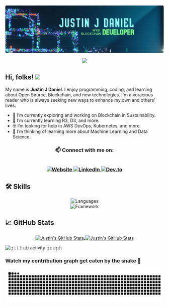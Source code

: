[![Banner](./assets/banner.webp 'Banner')](https://justinjdaniel.com)

<p align="center">
  <a href="https://justinjdaniel.com">
      <img src="https://readme-typing-svg.herokuapp.com/?lines=Web%20and%20Blockchain%20developer;Self-taught%20UI%2FUX%20Designer;Always%20learning%20new%20things&font=Fira%20Code&center=true&width=440&height=45&color=36BCF7&vCenter=true&size=22">
  </a>
</p>

<h2 align="left">
  Hi, folks!
  <img src="https://media.giphy.com/media/hvRJCLFzcasrR4ia7z/giphy.gif" width="28">
    <!-- <img src="https://komarev.com/ghpvc/?username=Justinjdaniel&label=Profile%20views&color=0e75b6&style=flat" alt="JustinJDaniel" /> -->
</h2>

My name is **Justin J Daniel**. I enjoy programming, coding, and learning about Open Source, Blockchain, and new technologies. I'm a voracious reader who is always seeking new ways to enhance my own and others' lives.

- 🔭 I’m currently exploring and working on Blockchain in Sustainability.
- 🌱 I’m currently learning R3, D3, and more.
- 🤓 I’m looking for help in AWS DevOps, Kubernetes, and more.
- 🤔 I’m thinking of learning more about Machine Learning and Data Science.
  <!-- - 💬 Ask me about ... -->
  <!-- - 😄 Pronouns: ... -->
  <!-- - ⚡ Fun fact: ... -->

<h3 align="center">
📫 Connect with me on:
<br/>
<br/>
<p align='center'>
    <a href="https://justinjdaniel.com">
    <img src="https://ziadoua.github.io/m3-Markdown-Badges/badges/MyPortfolio/myportfolio3.svg" alt="Website" />
  </a>
  <a href="https://linkedin.com/in/justin-j-daniel">
    <img src="https://ziadoua.github.io/m3-Markdown-Badges/badges/LinkedIn/linkedin1.svg" alt="LinkedIn" />
  </a>
  <a href="https://dev.to/justinjdaniel">
    <img src="https://ziadoua.github.io/m3-Markdown-Badges/badges/Devto/devto3.svg" alt="Dev.to" />
  </a>
</p>
</h3>

## 🛠️ Skills

<p align="center">
<img alt="Languages" src="https://skillicons.dev/icons?i=js,ts,html,css,nodejs,solidity,markdown&perline=7"/>
<br/>
<img alt="Framework" src="https://skillicons.dev/icons?i=react,next,express,mongodb,git,github,githubactions,tailwind,vercel,aws,azure,netlify,docker,kubernetes,postman,ipfs,jest,sass,figma,unity,svg,blender,photoshop,vite&perline=8"/>
</p>

## &#x1f4c8; GitHub Stats

<p align="center">
  <a href="https://github.com/Justinjdaniel">
    <img align="center" src="https://github-readme-stats.vercel.app/api?username=JustinJDaniel&show_icons=true&hide_border=true&line_height=27&count_private=true&include_all_commits=true&theme=github_dark" alt="Justin's GitHub Stats" />
  </a>
<a href="https://github.com/Justinjdaniel">
  <img align="center" src="https://github-readme-stats.vercel.app/api/top-langs/?username=JustinJDaniel&layout=compact&hide_border=true&theme=github_dark&hide=html,css,ejs&exclude_repo=learn-AR" alt="Justin's GitHub Stats" />
  </a>
</p>

![𝚐𝚒𝚝𝚑𝚞𝚋 activity 𝚐𝚛𝚊𝚙𝚑](https://github-readme-activity-graph.vercel.app/graph?username=JustinJDaniel&theme=react-dark&hide_border=true&area=true)

### Watch my contribution graph get eaten by the snake 🐍

<picture>
  <source media="(prefers-color-scheme: dark)" srcset="https://raw.githubusercontent.com/Justinjdaniel/JustinJDaniel/output/github-contribution-grid-snake-dark.svg">
  <source media="(prefers-color-scheme: light)" srcset="https://raw.githubusercontent.com/Justinjdaniel/JustinJDaniel/output/github-contribution-grid-snake.svg">
  <img alt="github contribution grid snake animation" src="https://raw.githubusercontent.com/Justinjdaniel/JustinJDaniel/output/github-contribution-grid-snake.svg">
</picture>

<!--
This is how a Badge is done
  <img alt="" src="https://img.shields.io/badge/<badge>-%23<badge-color>.svg?&style=for-the-badge&logo=<badge>&logoColor=<logo-color>" alt="Badge Name"/>
-->
